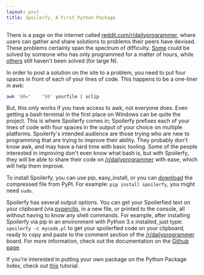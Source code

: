 ```yaml
---
layout: post
title: Spoilerfy, A First Python Package
---
```

There is a page on the internet called [reddit.com/r/dailyprogrammer](https://www.reddit.com/r/dailyprogrammer), where users can gather and share solutions to problems their peers have devised. These problems certainly span the spectrum of difficulty. [Some](https://www.reddit.com/r/dailyprogrammer/comments/pih8x/easy_challenge_1/) could be solved by someone who has only programmed for a matter of hours, while [others](https://www.reddit.com/r/dailyprogrammer/comments/qxv8h/3152012_challenge_25_difficult/) still haven't been solved (for large N).

In order to post a solution on the site to a problem, you need to put four spaces in front of each of your lines of code. This happens to be a one-liner in awk:
```bash
awk '$0="    "$0' yourfile | xclip
```

But, this only works if you have access to awk, not everyone does. Even getting a bash terminal in the first place on Windows can be quite the project. This is where Spoilerfy comes in; Spoilerfy prefixes each of your lines of code with four spaces in the output of your choice on multiple platforms. Spoilerfy's intended audience are those trying who are new to programming that are trying to improve their ability. They probably don't know awk, and may have a hard time with basic tooling. Some of the people interested in improving don't even know what bash is, but with Spoilerfy, they will be able to share their code on [/r/dailyprogrammer](https://https://www.reddit.com/r/dailyprogrammer) with ease, which will help them improve.

To install Spoilerfy, you can use pip, easy_install, or you can [download](https://pypi.python.org/pypi/spoilerfy/0.11) the compressed file from PyPI. For example: `pip install spoilerfy`, you might need `sudo`.

Spoilerfy has several output options. You can get your Spoilerfied text on your clipboard (via [pyperclip](https://github.com/asweigart/pyperclip), in a new file, or printed to the console, all without having to know any shell commands. For example, after installing Spoilerfy via pip in an environment with Python 3.x installed, just type: `spoilerfy -c mycode.pl` to get your spoilerfied code on your clipboard, ready to copy and paste to the comment section of the [/r/dailyprogrammer](https://www.reddit.com/r/dailyprogrammer) board. For more information, check out the documentation on the [Github page](https://www.github.com/rodenmonte/spoilerfy).

If you're interested in putting your own package on the Python Package Index, check out [this](http://peterdowns.com/posts/first-time-with-pypi.html) tutorial.
